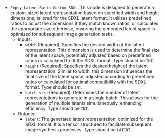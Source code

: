 - `Empty Latent Ratio Custom SDXL`: This node is designed to generate a custom-sized latent representation based on specified width and height dimensions, tailored for the SDXL latent format. It utilizes predefined ratios to adjust the dimensions if they match known ratios, or calculates the appropriate size otherwise, ensuring the generated latent space is optimized for subsequent image generation tasks.
    - Inputs:
        - `width` (Required): Specifies the desired width of the latent representation. This dimension is used to determine the final size of the latent space, potentially adjusted based on predefined ratios or calculated to fit the SDXL format. Type should be `INT`.
        - `height` (Required): Specifies the desired height of the latent representation. Similar to width, this dimension influences the final size of the latent space, adjusted according to predefined ratios or calculated for optimal compatibility with the SDXL format. Type should be `INT`.
        - `batch_size` (Required): Determines the number of latent representations to generate in a single batch. This allows for the generation of multiple latents simultaneously, enhancing efficiency. Type should be `INT`.
    - Outputs:
        - `latent`: The generated latent representation, optimized for the SDXL format. It is a tensor structured to facilitate subsequent image synthesis processes. Type should be `LATENT`.
